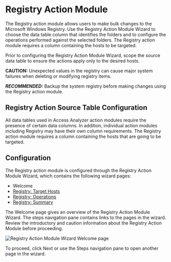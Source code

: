 # Registry Action Module

The Registry action module allows users to make bulk changes to the Microsoft Windows Registry. Use
the Registry Action Module Wizard to choose the data table column that identifies the folders and to
configure the operations performed against the selected folders. The Registry action module requires
a column containing the hosts to be targeted.

Prior to configuring the Registry Action Module Wizard, scope the source data table to ensure the
actions apply only to the desired hosts.

**CAUTION:** Unexpected values in the registry can cause major system failures when deleting or
modifying registry items.

**_RECOMMENDED:_** Backup the system registry before making changes using the Registry action
module.

## Registry Action Source Table Configuration

All data tables used in Access Analyzer action modules require the presence of certain data columns.
In addition, individual action modules including Registry may have their own column requirements.
The Registry action module requires a column containing the hosts that are going to be targeted.

## Configuration

The Registry action module is configured through the Registry Action Module Wizard, which contains
the following wizard pages:

- Welcome
- [Registry: Target Hosts](/docs/accessanalyzer/12.0/admin/action/registry/targethosts.md)
- [Registry: Operations](/docs/accessanalyzer/12.0/admin/action/registry/operations.md)
- [Registry: Summary](/docs/accessanalyzer/12.0/admin/action/registry/summary.md)

The Welcome page gives an overview of the Registry Action Module Wizard. The steps navigation pane
contains links to the pages in the wizard. Review the introductory and caution information about the
Registry Action Module before proceeding.

![Registry Action Module Wizard Welcome page](/img/product_docs/accessanalyzer/12.0/admin/action/registry/welcome.webp)

To proceed, click Next or use the Steps navigation pane to open another page in the wizard.
